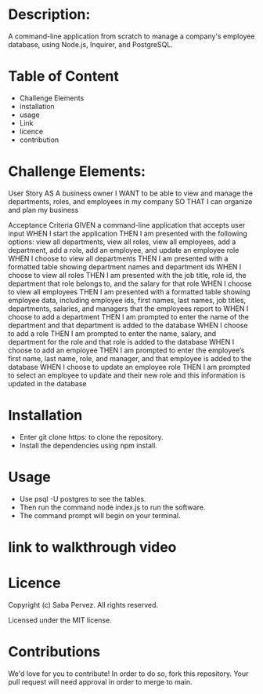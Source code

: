 # Description:
A command-line application from scratch to manage a company's employee database, using Node.js, Inquirer, and PostgreSQL.

# Table of Content
* Challenge Elements
* installation
* usage
* Link
* licence
* contribution

# Challenge Elements:
User Story
AS A business owner
I WANT to be able to view and manage the departments, roles, and employees in my company
SO THAT I can organize and plan my business

Acceptance Criteria
GIVEN a command-line application that accepts user input
WHEN I start the application
THEN I am presented with the following options: view all departments, view all roles, view all employees, add a department, add a role, add an employee, and update an employee role
WHEN I choose to view all departments
THEN I am presented with a formatted table showing department names and department ids
WHEN I choose to view all roles
THEN I am presented with the job title, role id, the department that role belongs to, and the salary for that role
WHEN I choose to view all employees
THEN I am presented with a formatted table showing employee data, including employee ids, first names, last names, job titles, departments, salaries, and managers that the employees report to
WHEN I choose to add a department
THEN I am prompted to enter the name of the department and that department is added to the database
WHEN I choose to add a role
THEN I am prompted to enter the name, salary, and department for the role and that role is added to the database
WHEN I choose to add an employee
THEN I am prompted to enter the employee’s first name, last name, role, and manager, and that employee is added to the database
WHEN I choose to update an employee role
THEN I am prompted to select an employee to update and their new role and this information is updated in the database

# Installation

* Enter git clone https: to clone the repository.
* Install the dependencies using npm install.

# Usage

* Use psql -U postgres to see the tables.
* Then run the command node index.js to run the software.
* The command prompt will begin on your terminal.

# link to walkthrough video 


# Licence

Copyright (c) Saba Pervez. All rights reserved.

Licensed under the MIT license.

# Contributions
We'd love for you to contribute! In order to do so, fork this repository. Your pull request will need approval in order to merge to main.

